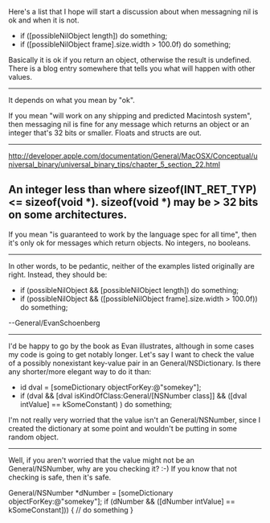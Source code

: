 

Here's a list that I hope will start a discussion about when messagning nil is ok and when it is not. 


*    if ([possibleNilObject length]) do something;
*    if ([possibleNilObject frame].size.width > 100.0f) do something;


Basically it is ok if you return an object, otherwise the result is undefined. There is a blog entry somewhere that tells you what will happen with other values.

----

It depends on what you mean by "ok".

If you mean "will work on any shipping and predicted Macintosh system", then messaging nil is fine for any message which returns an object or an integer that's 32 bits or smaller. Floats and structs are out.

----
http://developer.apple.com/documentation/General/MacOSX/Conceptual/universal_binary/universal_binary_tips/chapter_5_section_22.html

An integer less than where sizeof(INT_RET_TYP) <= sizeof(void *). sizeof(void *) may be > 32 bits on some architectures.
----

If you mean "is guaranteed to work by the language spec for all time", then it's only ok for messages which return objects. No integers, no booleans.

----

In other words, to be pedantic, neither of the examples listed originally are right. Instead, they should be:

*    if (possibleNilObject && [possibleNilObject length]) do something;
*    if (possibleNilObject && ([possibleNilObject frame].size.width > 100.0f)) do something;

--General/EvanSchoenberg

----

I'd be happy to go by the book as Evan illustrates, although in some cases my code is going to get notably longer. Let's say I want to check the value of a possibly nonexistant key-value pair in an General/NSDictionary. Is there any shorter/more elegant way to do it than:

*    id dval = [someDictionary objectForKey:@"somekey"];
*    if (dval && [dval isKindOfClass:General/[NSNumber class]] && ([dval intValue] == kSomeConstant) ) do something;

I'm not really very worried that the value isn't an General/NSNumber, since I created the dictionary at some point and wouldn't be putting in some random object.

----

Well, if you aren't worried that the value might not be an General/NSNumber, why are you checking it? :-)  If you know that not checking is safe, then it's safe.
    
General/NSNumber *dNumber = [someDictionary objectForKey:@"somekey"];
if (dNumber && ([dNumber intValue] == kSomeConstant])) {
     // do something
}
